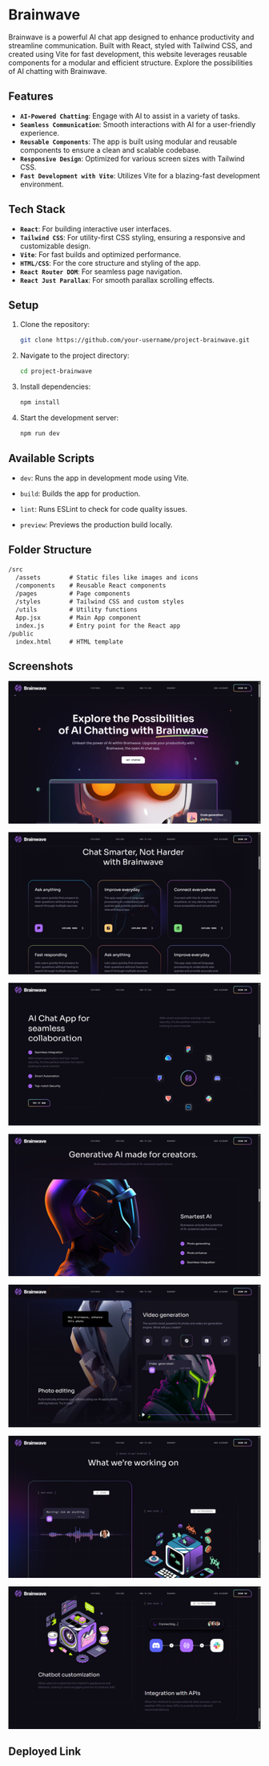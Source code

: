 # Brainwave

Brainwave is a powerful AI chat app designed to enhance productivity and streamline communication. Built with React, styled with Tailwind CSS, and created using Vite for fast development, this website leverages reusable components for a modular and efficient structure. Explore the possibilities of AI chatting with Brainwave.

## Features

- **`AI-Powered Chatting`**: Engage with AI to assist in a variety of tasks.
- **`Seamless Communication`**: Smooth interactions with AI for a user-friendly experience.
- **`Reusable Components`**: The app is built using modular and reusable components to ensure a clean and scalable codebase.
- **`Responsive Design`**: Optimized for various screen sizes with Tailwind CSS.
- **`Fast Development with Vite`**: Utilizes Vite for a blazing-fast development environment.

## Tech Stack

- **`React`**: For building interactive user interfaces.
- **`Tailwind CSS`**: For utility-first CSS styling, ensuring a responsive and customizable design.
- **`Vite`**: For fast builds and optimized performance.
- **`HTML/CSS`**: For the core structure and styling of the app.
- **`React Router DOM`**: For seamless page navigation.
- **`React Just Parallax`**: For smooth parallax scrolling effects.

## Setup

1. Clone the repository:

   ```bash
   git clone https://github.com/your-username/project-brainwave.git
   ```

2. Navigate to the project directory:

   ```bash
   cd project-brainwave
   ```

3. Install dependencies:

   ```bash
   npm install
   ```

4. Start the development server:

   ```bash
   npm run dev
   ```

## Available Scripts

- `dev`: Runs the app in development mode using Vite.

- `build`: Builds the app for production.

- `lint`: Runs ESLint to check for code quality issues.

- `preview`: Previews the production build locally.

## Folder Structure

```
/src
  /assets        # Static files like images and icons
  /components    # Reusable React components
  /pages         # Page components
  /styles        # Tailwind CSS and custom styles
  /utils         # Utility functions
  App.jsx        # Main App component
  index.js       # Entry point for the React app
/public
  index.html     # HTML template
```

## Screenshots

![App Screenshot](public/pics/pic_01.png)

<!-- ![App Screenshot](public/pics/pic_02.png) -->

![App Screenshot](public/pics/pic_03.png)

![App Screenshot](public/pics/pic_04.png)

![App Screenshot](public/pics/pic_05.png)

![App Screenshot](public/pics/pic_06.png)

![App Screenshot](public/pics/pic_07.png)

<!-- ![App Screenshot](public/pics/pic_08.png) -->

![App Screenshot](public/pics/pic_09.png)

## Deployed Link
